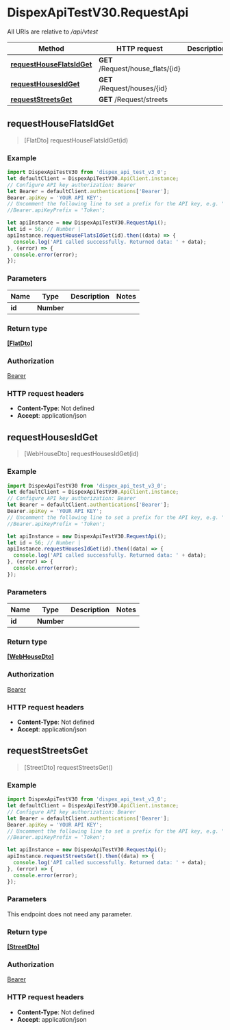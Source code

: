 # DispexApiTestV30.RequestApi

All URIs are relative to */api/vtest*

Method | HTTP request | Description
------------- | ------------- | -------------
[**requestHouseFlatsIdGet**](RequestApi.md#requestHouseFlatsIdGet) | **GET** /Request/house_flats/{id} | 
[**requestHousesIdGet**](RequestApi.md#requestHousesIdGet) | **GET** /Request/houses/{id} | 
[**requestStreetsGet**](RequestApi.md#requestStreetsGet) | **GET** /Request/streets | 



## requestHouseFlatsIdGet

> [FlatDto] requestHouseFlatsIdGet(id)



### Example

```javascript
import DispexApiTestV30 from 'dispex_api_test_v3_0';
let defaultClient = DispexApiTestV30.ApiClient.instance;
// Configure API key authorization: Bearer
let Bearer = defaultClient.authentications['Bearer'];
Bearer.apiKey = 'YOUR API KEY';
// Uncomment the following line to set a prefix for the API key, e.g. "Token" (defaults to null)
//Bearer.apiKeyPrefix = 'Token';

let apiInstance = new DispexApiTestV30.RequestApi();
let id = 56; // Number | 
apiInstance.requestHouseFlatsIdGet(id).then((data) => {
  console.log('API called successfully. Returned data: ' + data);
}, (error) => {
  console.error(error);
});

```

### Parameters


Name | Type | Description  | Notes
------------- | ------------- | ------------- | -------------
 **id** | **Number**|  | 

### Return type

[**[FlatDto]**](FlatDto.md)

### Authorization

[Bearer](../README.md#Bearer)

### HTTP request headers

- **Content-Type**: Not defined
- **Accept**: application/json


## requestHousesIdGet

> [WebHouseDto] requestHousesIdGet(id)



### Example

```javascript
import DispexApiTestV30 from 'dispex_api_test_v3_0';
let defaultClient = DispexApiTestV30.ApiClient.instance;
// Configure API key authorization: Bearer
let Bearer = defaultClient.authentications['Bearer'];
Bearer.apiKey = 'YOUR API KEY';
// Uncomment the following line to set a prefix for the API key, e.g. "Token" (defaults to null)
//Bearer.apiKeyPrefix = 'Token';

let apiInstance = new DispexApiTestV30.RequestApi();
let id = 56; // Number | 
apiInstance.requestHousesIdGet(id).then((data) => {
  console.log('API called successfully. Returned data: ' + data);
}, (error) => {
  console.error(error);
});

```

### Parameters


Name | Type | Description  | Notes
------------- | ------------- | ------------- | -------------
 **id** | **Number**|  | 

### Return type

[**[WebHouseDto]**](WebHouseDto.md)

### Authorization

[Bearer](../README.md#Bearer)

### HTTP request headers

- **Content-Type**: Not defined
- **Accept**: application/json


## requestStreetsGet

> [StreetDto] requestStreetsGet()



### Example

```javascript
import DispexApiTestV30 from 'dispex_api_test_v3_0';
let defaultClient = DispexApiTestV30.ApiClient.instance;
// Configure API key authorization: Bearer
let Bearer = defaultClient.authentications['Bearer'];
Bearer.apiKey = 'YOUR API KEY';
// Uncomment the following line to set a prefix for the API key, e.g. "Token" (defaults to null)
//Bearer.apiKeyPrefix = 'Token';

let apiInstance = new DispexApiTestV30.RequestApi();
apiInstance.requestStreetsGet().then((data) => {
  console.log('API called successfully. Returned data: ' + data);
}, (error) => {
  console.error(error);
});

```

### Parameters

This endpoint does not need any parameter.

### Return type

[**[StreetDto]**](StreetDto.md)

### Authorization

[Bearer](../README.md#Bearer)

### HTTP request headers

- **Content-Type**: Not defined
- **Accept**: application/json

